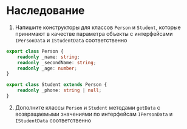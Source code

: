 # Наследование

1. Напишите конструкторы для классов `Person` и `Student`, которые принимают в качестве параметра объекты с интерфейсами `IPersonData` и `IStudentData` соответственно
```TypeScript
export class Person {
    readonly _name: string;
    readonly _secondName: string;
    readonly _age: number;
}

export class Student extends Person {
    readonly _phone: string | null;
}
```

2. Дополните классы `Person` и `Student` методами `getData` с возвращаемыми значениями по интерфейсам `IPersonData` и `IStudentData` соответственно
